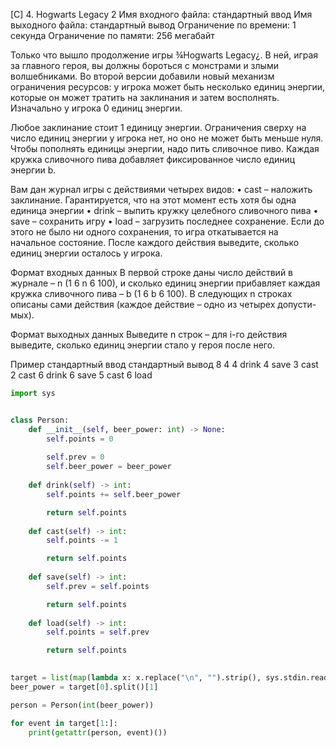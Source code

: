 [C] 4. Hogwarts Legacy 2
Имя входного файла: стандартный ввод
Имя выходного файла: стандартный вывод
Ограничение по времени: 1 секунда
Ограничение по памяти: 256 мегабайт

Только что вышло продолжение игры ¾Hogwarts Legacy¿. В ней, играя за главного героя, вы
должны бороться с монстрами и злыми волшебниками. Во второй версии добавили новый механизм
ограничения ресурсов: у игрока может быть несколько единиц энергии, которые он может тратить
на заклинания и затем восполнять. Изначально у игрока 0 единиц энергии.

Любое заклинание стоит 1 единицу энергии. Ограничения сверху на число единиц энергии у
игрока нет, но оно не может быть меньше нуля. Чтобы пополнять единицы энергии, надо пить
сливочное пиво. Каждая кружка сливочного пива добавляет фиксированное число единиц энергии
b.

Вам дан журнал игры с действиями четырех видов:
• cast – наложить заклинание. Гарантируется, что на этот момент есть хотя бы одна единица
энергии
• drink – выпить кружку целебного сливочного пива
• save – сохранить игру
• load – загрузить последнее сохранение. Если до этого не было ни одного сохранения, то игра
откатывается на начальное состояние.
После каждого действия выведите, сколько единиц энергии осталось у игрока.

Формат входных данных
В первой строке даны число действий в журнале – n (1 6 n 6 100), и сколько единиц энергии
прибавляет каждая кружка сливочного пива – b (1 6 b 6 100).
В следующих n строках описаны сами действия (каждое действие – одно из четырех допусти-
мых).

Формат выходных данных
Выведите n строк – для i-го действия выведите, сколько единиц энергии стало у героя после
него.

Пример
стандартный ввод стандартный вывод
8 4                        4
drink                     4
save                      3
cast                       2
cast                       6
drink                      6
save                      5
cast                       6
load
```python
import sys 


class Person:
    def __init__(self, beer_power: int) -> None:
        self.points = 0
        
        self.prev = 0
        self.beer_power = beer_power
    
    def drink(self) -> int:
        self.points += self.beer_power

        return self.points
    
    def cast(self) -> int:
        self.points -= 1

        return self.points
    
    def save(self) -> int:
        self.prev = self.points

        return self.points
    
    def load(self) -> int:
        self.points = self.prev

        return self.points
    

target = list(map(lambda x: x.replace("\n", "").strip(), sys.stdin.readlines()))
beer_power = target[0].split()[1]

person = Person(int(beer_power))

for event in target[1:]:
    print(getattr(person, event)())
```